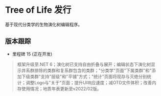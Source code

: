 # Tree of Life 发行
基于现代分类学的生物演化树编辑程序。

## 版本跟踪
* 里程碑 15 (正在开发)
> 框架升级至.NET 6；演化树已支持自由折叠与展开；编辑状态下演化树显示并系群排除的类群和复系群包含的类群；"分类学"页面"下属类群"和"添加下级类群"支持"层级"和"平铺"方式；"统计"页面将现存与灭绝分别统计；调整Logo与"关于"页面；提升UI响应速度；减OTD文件体积；改善内存使用情况；地质年表更新至v2022/02版。
